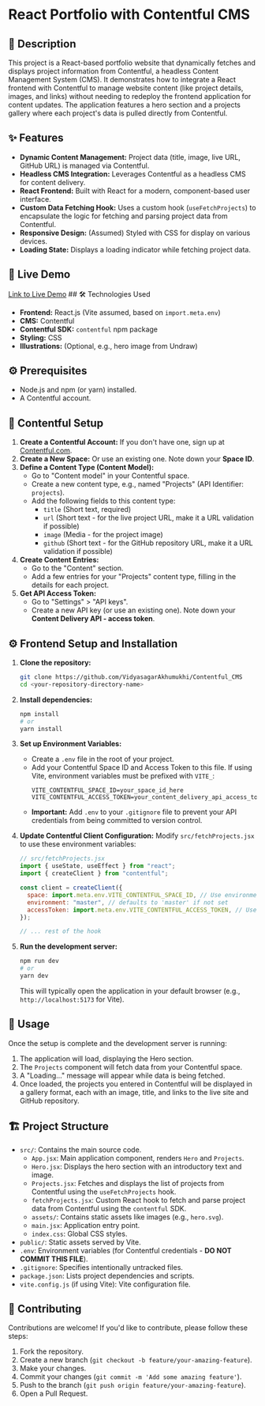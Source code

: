 # React Portfolio with Contentful CMS

## 📝 Description

This project is a React-based portfolio website that dynamically fetches and displays project information from Contentful, a headless Content Management System (CMS). It demonstrates how to integrate a React frontend with Contentful to manage website content (like project details, images, and links) without needing to redeploy the frontend application for content updates. The application features a hero section and a projects gallery where each project's data is pulled directly from Contentful.

## ✨ Features

- **Dynamic Content Management:** Project data (title, image, live URL, GitHub URL) is managed via Contentful.
- **Headless CMS Integration:** Leverages Contentful as a headless CMS for content delivery.
- **React Frontend:** Built with React for a modern, component-based user interface.
- **Custom Data Fetching Hook:** Uses a custom hook (`useFetchProjects`) to encapsulate the logic for fetching and parsing project data from Contentful.
- **Responsive Design:** (Assumed) Styled with CSS for display on various devices.
- **Loading State:** Displays a loading indicator while fetching project data.

## 🚀 Live Demo

[Link to Live Demo]() ## 🛠️ Technologies Used

- **Frontend:** React.js (Vite assumed, based on `import.meta.env`)
- **CMS:** Contentful
- **Contentful SDK:** `contentful` npm package
- **Styling:** CSS
- **Illustrations:** (Optional, e.g., hero image from Undraw)

## ⚙️ Prerequisites

- Node.js and npm (or yarn) installed.
- A Contentful account.

## 🔑 Contentful Setup

1.  **Create a Contentful Account:** If you don't have one, sign up at [Contentful.com](https://www.contentful.com/).
2.  **Create a New Space:** Or use an existing one. Note down your **Space ID**.
3.  **Define a Content Type (Content Model):**
    - Go to "Content model" in your Contentful space.
    - Create a new content type, e.g., named "Projects" (API Identifier: `projects`).
    - Add the following fields to this content type:
      - `title` (Short text, required)
      - `url` (Short text - for the live project URL, make it a URL validation if possible)
      - `image` (Media - for the project image)
      - `github` (Short text - for the GitHub repository URL, make it a URL validation if possible)
4.  **Create Content Entries:**
    - Go to the "Content" section.
    - Add a few entries for your "Projects" content type, filling in the details for each project.
5.  **Get API Access Token:**
    - Go to "Settings" > "API keys".
    - Create a new API key (or use an existing one). Note down your **Content Delivery API - access token**.

## ⚙️ Frontend Setup and Installation

1.  **Clone the repository:**

    ```bash
    git clone https://github.com/VidyasagarAkhumukhi/Contentful_CMS
    cd <your-repository-directory-name>
    ```

2.  **Install dependencies:**

    ```bash
    npm install
    # or
    yarn install
    ```

3.  **Set up Environment Variables:**

    - Create a `.env` file in the root of your project.
    - Add your Contentful Space ID and Access Token to this file. If using Vite, environment variables must be prefixed with `VITE_`:
      ```env
      VITE_CONTENTFUL_SPACE_ID=your_space_id_here
      VITE_CONTENTFUL_ACCESS_TOKEN=your_content_delivery_api_access_token_here
      ```
    - **Important:** Add `.env` to your `.gitignore` file to prevent your API credentials from being committed to version control.

4.  **Update Contentful Client Configuration:**
    Modify `src/fetchProjects.jsx` to use these environment variables:

    ```javascript
    // src/fetchProjects.jsx
    import { useState, useEffect } from "react";
    import { createClient } from "contentful";

    const client = createClient({
      space: import.meta.env.VITE_CONTENTFUL_SPACE_ID, // Use environment variable
      environment: "master", // defaults to 'master' if not set
      accessToken: import.meta.env.VITE_CONTENTFUL_ACCESS_TOKEN, // Use environment variable
    });

    // ... rest of the hook
    ```

5.  **Run the development server:**
    ```bash
    npm run dev
    # or
    yarn dev
    ```
    This will typically open the application in your default browser (e.g., `http://localhost:5173` for Vite).

## 📖 Usage

Once the setup is complete and the development server is running:

1.  The application will load, displaying the Hero section.
2.  The `Projects` component will fetch data from your Contentful space.
3.  A "Loading..." message will appear while data is being fetched.
4.  Once loaded, the projects you entered in Contentful will be displayed in a gallery format, each with an image, title, and links to the live site and GitHub repository.

## 🏗️ Project Structure

- `src/`: Contains the main source code.
  - `App.jsx`: Main application component, renders `Hero` and `Projects`.
  - `Hero.jsx`: Displays the hero section with an introductory text and image.
  - `Projects.jsx`: Fetches and displays the list of projects from Contentful using the `useFetchProjects` hook.
  - `fetchProjects.jsx`: Custom React hook to fetch and parse project data from Contentful using the `contentful` SDK.
  - `assets/`: Contains static assets like images (e.g., `hero.svg`).
  - `main.jsx`: Application entry point.
  - `index.css`: Global CSS styles.
- `public/`: Static assets served by Vite.
- `.env`: Environment variables (for Contentful credentials - **DO NOT COMMIT THIS FILE**).
- `.gitignore`: Specifies intentionally untracked files.
- `package.json`: Lists project dependencies and scripts.
- `vite.config.js` (if using Vite): Vite configuration file.

## 🤝 Contributing

Contributions are welcome! If you'd like to contribute, please follow these steps:

1.  Fork the repository.
2.  Create a new branch (`git checkout -b feature/your-amazing-feature`).
3.  Make your changes.
4.  Commit your changes (`git commit -m 'Add some amazing feature'`).
5.  Push to the branch (`git push origin feature/your-amazing-feature`).
6.  Open a Pull Request.
